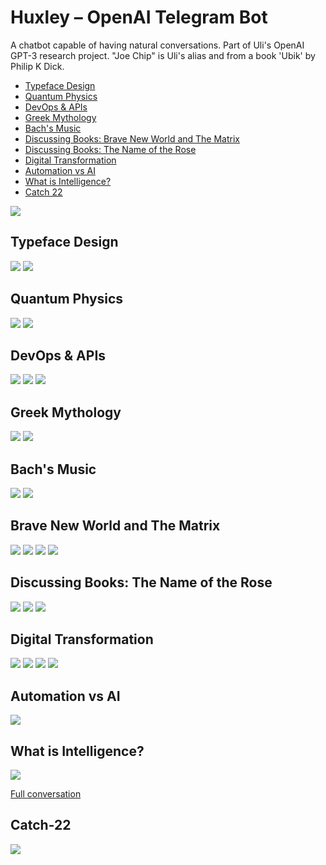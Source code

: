 # Huxley – OpenAI Telegram Bot

A chatbot capable of having natural conversations. Part of Uli's OpenAI GPT-3 research project. "Joe Chip" is Uli's alias and from a book 'Ubik' by Philip K Dick.

* [Typeface Design](https://apigeek.net/openai/huxley.html#typeface-design)
* [Quantum Physics](https://apigeek.net/openai/huxley.html#quantum-physics)
* [DevOps & APIs](https://apigeek.net/openai/huxley.html#devops--apis)
* [Greek Mythology](https://apigeek.net/openai/huxley.html#greek-mythology)
* [Bach's Music](https://apigeek.net/openai/huxley.html#bachs-music)
* [Discussing Books: Brave New World and The Matrix](https://apigeek.net/openai/huxley.html#brave-new-world-and-the-matrix)
* [Discussing Books: The Name of the Rose](https://apigeek.net/openai/huxley.html?42434#discussing-books-the-name-of-the-rose)
* [Digital Transformation](https://apigeek.net/openai/huxley.html#digital-transformation)
* [Automation vs AI](https://apigeek.net/openai/huxley.html#automation-vs-ai)
* [What is Intelligence?](https://apigeek.net/openai/huxley.html#what-is-intelligence)
* [Catch 22](https://apigeek.net/openai/huxley.html#catch-22)

![](huxley.png)

## Typeface Design

![](hxf1.jpeg)
![](hxf2.jpeg)

## Quantum Physics

![](hxq1.jpeg)
![](hxq2.jpeg)

## DevOps & APIs

![](hxd1.png)
![](hxd2.png)
![](hxd3.png)

## Greek Mythology

![](hxgrk1.png)
![](hxgrk2.png)

## Bach's Music

![](hxbach1.png)
![](hxbach2.png)

## Brave New World and The Matrix

![](bnw1.png)
![](bnw2.png)
![](bnw3.png)
![](bnw4.png)

## Discussing Books: The Name of the Rose

![](notr1.png)
![](notr2.png)
![](notr3.png)

## Digital Transformation

![](dt01.png)
![](dt02.png)
![](dt03.png)
![](dt04.png)

## Automation vs AI

![](hxai1.png)

## What is Intelligence?

![](hxintell.png)

[Full conversation](./hxintell.md)

## Catch-22

![](c22.png)